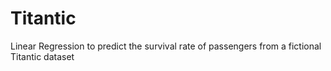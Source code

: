 # Titantic
Linear Regression to predict the survival rate of passengers from a fictional Titantic dataset

